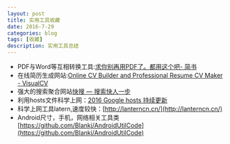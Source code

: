 ```yaml
---
layout: post
title: 实用工具收藏
date: 2016-7-29
categories: blog
tags: [收藏]
description: 实用工具总结
---   
```



- PDF与Word等互相转换工具:[求你别再用PDF了。都用这个吧- 简书](http://www.jianshu.com/p/950963cdea47)
- 在线简历生成网站:[Online CV Builder and Professional Resume CV Maker - VisualCV](https://www.visualcv.com/)  
- 强大的搜索聚合网站[快搜 — 搜索快人一步](http://so.chongbuluo.com/)            
- 利用hosts文件科学上网：[2016 Google hosts 持续更新](https://laod.org/hosts/2016-google-hosts.html)        
- 科学上网工具latern,速度较快：[http://lanterncn.cn/](http://lanterncn.cn/)
- Android尺寸，手机，网络相关工具类[https://github.com/Blankj/AndroidUtilCode](https://github.com/Blankj/AndroidUtilCode)